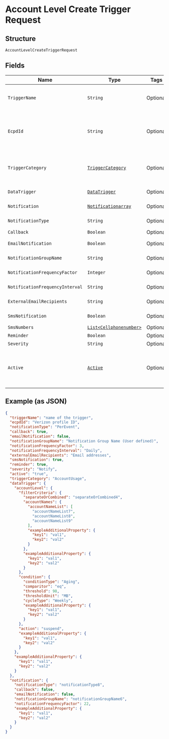 
# Account Level Create Trigger Request

## Structure

`AccountLevelCreateTriggerRequest`

## Fields

| Name | Type | Tags | Description | Getter | Setter |
|  --- | --- | --- | --- | --- | --- |
| `TriggerName` | `String` | Optional | The user defined name of the trigger | String getTriggerName() | setTriggerName(String triggerName) |
| `EcpdId` | `String` | Optional | The Enterprise Customer Profile Database ID | String getEcpdId() | setEcpdId(String ecpdId) |
| `TriggerCategory` | [`TriggerCategory`](../../doc/models/trigger-category.md) | Optional | The type of trigger being created or modified | TriggerCategory getTriggerCategory() | setTriggerCategory(TriggerCategory triggerCategory) |
| `DataTrigger` | [`DataTrigger`](../../doc/models/data-trigger.md) | Optional | - | DataTrigger getDataTrigger() | setDataTrigger(DataTrigger dataTrigger) |
| `Notification` | [`Notificationarray`](../../doc/models/notificationarray.md) | Optional | - | Notificationarray getNotification() | setNotification(Notificationarray notification) |
| `NotificationType` | `String` | Optional | - | String getNotificationType() | setNotificationType(String notificationType) |
| `Callback` | `Boolean` | Optional | - | Boolean getCallback() | setCallback(Boolean callback) |
| `EmailNotification` | `Boolean` | Optional | - | Boolean getEmailNotification() | setEmailNotification(Boolean emailNotification) |
| `NotificationGroupName` | `String` | Optional | - | String getNotificationGroupName() | setNotificationGroupName(String notificationGroupName) |
| `NotificationFrequencyFactor` | `Integer` | Optional | - | Integer getNotificationFrequencyFactor() | setNotificationFrequencyFactor(Integer notificationFrequencyFactor) |
| `NotificationFrequencyInterval` | `String` | Optional | - | String getNotificationFrequencyInterval() | setNotificationFrequencyInterval(String notificationFrequencyInterval) |
| `ExternalEmailRecipients` | `String` | Optional | - | String getExternalEmailRecipients() | setExternalEmailRecipients(String externalEmailRecipients) |
| `SmsNotification` | `Boolean` | Optional | - | Boolean getSmsNotification() | setSmsNotification(Boolean smsNotification) |
| `SmsNumbers` | [`List<Cellphonenumber>`](../../doc/models/cellphonenumber.md) | Optional | - | List<Cellphonenumber> getSmsNumbers() | setSmsNumbers(List<Cellphonenumber> smsNumbers) |
| `Reminder` | `Boolean` | Optional | - | Boolean getReminder() | setReminder(Boolean reminder) |
| `Severity` | `String` | Optional | - | String getSeverity() | setSeverity(String severity) |
| `Active` | [`Active`](../../doc/models/active.md) | Optional | A flag to indicate of the trigger is active, true, or not, false | Active getActive() | setActive(Active active) |

## Example (as JSON)

```json
{
  "triggerName": "name of the trigger",
  "ecpdId": "Verizon profile ID",
  "notificationType": "PerEvent",
  "callback": true,
  "emailNotification": false,
  "notificationGroupName": "Notification Group Name (User defined)",
  "notificationFrequencyFactor": 3,
  "notificationFrequencyInterval": "Daily",
  "externalEmailRecipients": "Email addresses",
  "smsNotification": true,
  "reminder": true,
  "severity": "Notify",
  "active": "true",
  "triggerCategory": "AccountUsage",
  "dataTrigger": {
    "accountLevel": {
      "filterCriteria": {
        "separateOrCombined": "separateOrCombined4",
        "accountNames": {
          "accountNameList": [
            "accountNameList7",
            "accountNameList8",
            "accountNameList9"
          ],
          "exampleAdditionalProperty": {
            "key1": "val1",
            "key2": "val2"
          }
        },
        "exampleAdditionalProperty": {
          "key1": "val1",
          "key2": "val2"
        }
      },
      "condition": {
        "conditionType": "Aging",
        "comparitor": "eq",
        "threshold": 98,
        "thresholdUnit": "MB",
        "cycleType": "Weekly",
        "exampleAdditionalProperty": {
          "key1": "val1",
          "key2": "val2"
        }
      },
      "action": "suspend",
      "exampleAdditionalProperty": {
        "key1": "val1",
        "key2": "val2"
      }
    },
    "exampleAdditionalProperty": {
      "key1": "val1",
      "key2": "val2"
    }
  },
  "notification": {
    "notificationType": "notificationType8",
    "callback": false,
    "emailNotification": false,
    "notificationGroupName": "notificationGroupName6",
    "notificationFrequencyFactor": 22,
    "exampleAdditionalProperty": {
      "key1": "val1",
      "key2": "val2"
    }
  }
}
```

